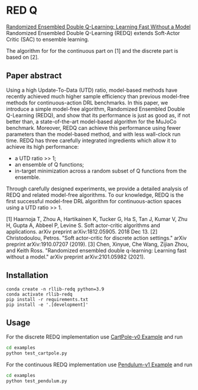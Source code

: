 # RED Q

[Randomized Ensembled Double Q-Learning: Learning Fast Without a Model](https://arxiv.org/abs/2101.05982)  Randomized Ensembled Double Q-Learning (REDQ) extends Soft-Actor Critic (SAC) to ensemble learning.

The algorithm for for the continuous part on [1] and the discrete part is based on [2].

## Paper abstract
Using a high Update-To-Data (UTD) ratio, model-based methods have recently achieved much higher sample efficiency than previous model-free methods for continuous-action DRL benchmarks. In this paper, we introduce a simple model-free algorithm, Randomized Ensembled Double Q-Learning (REDQ), and show that its performance is just as good as, if not better than, a state-of-the-art model-based algorithm for the MuJoCo benchmark. Moreover, REDQ can achieve this performance using fewer parameters than the model-based method, and with less wall-clock run time. REDQ has three carefully integrated ingredients which allow it to achieve its high performance:

* a UTD ratio >> 1;
* an ensemble of Q functions;
* in-target minimization across a random subset of Q functions from the ensemble.

Through carefully designed experiments, we provide a detailed analysis of REDQ and related model-free algorithms. To our knowledge, REDQ is the first successful model-free DRL algorithm for continuous-action spaces using a UTD ratio >> 1.

[1] Haarnoja T, Zhou A, Hartikainen K, Tucker G, Ha S, Tan J, Kumar V, Zhu H, Gupta A, Abbeel P, Levine S. Soft actor-critic algorithms and applications. arXiv preprint arXiv:1812.05905. 2018 Dec 13.
[2] Christodoulou, Petros. "Soft actor-critic for discrete action settings." arXiv preprint arXiv:1910.07207 (2019).
[3] Chen, Xinyue, Che Wang, Zijian Zhou, and Keith Ross. "Randomized ensembled double q-learning: Learning fast without a model." arXiv preprint arXiv:2101.05982 (2021).

## Installation

```
conda create -n rllib-redq python=3.9
conda activate rllib-redq
pip install -r requirements.txt
pip install -e '.[development]'
```

## Usage


For the discrete REDQ implementation use [CartPole-v0 Example](examples/test_cartpole.py) and run

```bash
cd examples
python test_cartpole.py
```

For the continuous REDQ implementation use [Pendulum-v1 Example](examples/test_cartpole.py) and run

```bash
cd examples
python test_pendulum.py
```
